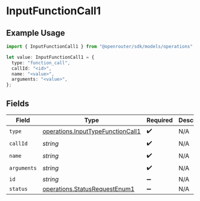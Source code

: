 # InputFunctionCall1

## Example Usage

```typescript
import { InputFunctionCall1 } from "@openrouter/sdk/models/operations";

let value: InputFunctionCall1 = {
  type: "function_call",
  callId: "<id>",
  name: "<value>",
  arguments: "<value>",
};
```

## Fields

| Field                                                                                  | Type                                                                                   | Required                                                                               | Description                                                                            |
| -------------------------------------------------------------------------------------- | -------------------------------------------------------------------------------------- | -------------------------------------------------------------------------------------- | -------------------------------------------------------------------------------------- |
| `type`                                                                                 | [operations.InputTypeFunctionCall1](../../models/operations/inputtypefunctioncall1.md) | :heavy_check_mark:                                                                     | N/A                                                                                    |
| `callId`                                                                               | *string*                                                                               | :heavy_check_mark:                                                                     | N/A                                                                                    |
| `name`                                                                                 | *string*                                                                               | :heavy_check_mark:                                                                     | N/A                                                                                    |
| `arguments`                                                                            | *string*                                                                               | :heavy_check_mark:                                                                     | N/A                                                                                    |
| `id`                                                                                   | *string*                                                                               | :heavy_minus_sign:                                                                     | N/A                                                                                    |
| `status`                                                                               | [operations.StatusRequestEnum1](../../models/operations/statusrequestenum1.md)         | :heavy_minus_sign:                                                                     | N/A                                                                                    |
